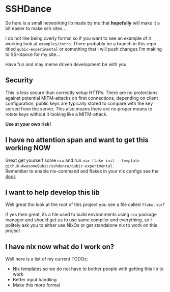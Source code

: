 # SSHDance

So here is a small networking lib made by me that **hopefully** will make it a bit easier to make ssh sites...

I do not like being overly formal so if you want to see an example of it working look at `examples/intro`. There probably be a branch in this repo titled `qubic-experimental` or something that I will push changes I'm making to SSHdance for my site...

Have fun and may meme driven development be with you

## Security
This is less secure than correctly setup HTTPs. There are no protections against potential MITM-attacks on first connections, depending on client configuration, public keys are typically stored to compare with the key served from the server. This also means there are no proper means to rotate keys without it looking like a MITM-attack.

**Use at your own risk!**

## I have no attention span and want to get this working NOW

Great get yourself some `nix` and run `nix flake init --template github:AwesomeQubic/sshdance/qubic-experimental`.<br>
Remember to enable nix-command and flakes in your nix configs see the [docs](https://nixos.wiki/wiki/Flakes)

## I want to help develop this lib

Well great tho look at the root of this project you see a file called `flake.nix`?

If yes then great, its a file used to build environments using `nix` package manager and should get us to use same compiler and everything, so I politely ask you to either use NixOs or get standalone nix to work on this project

## I have nix now what do I work on?

Well here is a list of my current TODOs:

 - Nix templates so we do not have to bother people with getting this lib to work
 - Better input handling
 - Make this more formal